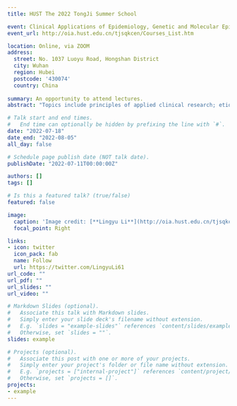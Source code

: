 ```yaml
---
title: HUST The 2022 TongJi Summer School

event: Clinical Applications of Epidemiology, Genetic and Molecular Epidemiology
event_url: http://oia.hust.edu.cn/tjsqkcen/Courses_List.htm

location: Online, via ZOOM
address:
  street: No. 1037 Luoyu Road, Hongshan District 
  city: Wuhan
  region: Hubei
  postcode: '430074'
  country: China
  
summary: An opportunity to attend lectures.
abstract: "Topics include principles of applied clinical research; etiological research; risk factors of disease; prediction, prognosis, prevention studies, systematic reviews, and meta-analyses."

# Talk start and end times.
#   End time can optionally be hidden by prefixing the line with `#`.
date: "2022-07-18"
date_end: "2022-08-05"
all_day: false

# Schedule page publish date (NOT talk date).
publishDate: "2022-07-11T00:00:00Z"

authors: []
tags: []

# Is this a featured talk? (true/false)
featured: false

image:
  caption: 'Image credit: [**Lingyu Li**](http://oia.hust.edu.cn/tjsqkcen/Courses_List.htm)'
  focal_point: Right

links:
- icon: twitter
  icon_pack: fab
  name: Follow
  url: https://twitter.com/LingyuLi61
url_code: ""
url_pdf: ""
url_slides: ""
url_video: ""

# Markdown Slides (optional).
#   Associate this talk with Markdown slides.
#   Simply enter your slide deck's filename without extension.
#   E.g. `slides = "example-slides"` references `content/slides/example-slides.md`.
#   Otherwise, set `slides = ""`.
slides: example

# Projects (optional).
#   Associate this post with one or more of your projects.
#   Simply enter your project's folder or file name without extension.
#   E.g. `projects = ["internal-project"]` references `content/project/deep-learning/index.md`.
#   Otherwise, set `projects = []`.
projects:
- example
---
```


<!-- {{% callout note %}}
Click on the **Slides** button above to view the built-in slides feature.
{{% /callout %}}

Slides can be added in a few ways:

- **Create** slides using Wowchemy's [*Slides*](https://wowchemy.com/docs/managing-content/#create-slides) feature and link using `slides` parameter in the front matter of the talk file
- **Upload** an existing slide deck to `static/` and link using `url_slides` parameter in the front matter of the talk file
- **Embed** your slides (e.g. Google Slides) or presentation video on this page using [shortcodes](https://wowchemy.com/docs/writing-markdown-latex/).

#Further event details, including [page elements](https://wowchemy.com/docs/writing-markdown-latex/) such as image galleries, can be added to the body of this page. -->
